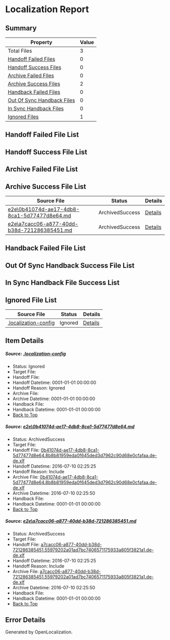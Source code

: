 # <a name='report-top'></a> Localization Report

## Summary
 Property | Value 
 -------- | ----- 
 Total Files | 3
[ Handoff Failed Files ](#handoff-failed-list)| 0
[ Handoff Success Files ](#handoff-success-list)| 0
[ Archive Failed Files ](#archive-failed-list)| 0
[ Archive Success Files ](#archive-success-list)| 2
[ Handback Failed Files ](#handback-failed-list)| 0
[ Out Of Sync Handback Files ](#outofsync-handback-success-list)| 0
[ In Sync Handback Files ](#insync-handback-success-list)| 0
[ Ignored Files ](#ignored-list)| 1

## <a name='handoff-failed-list'></a> Handoff Failed File List

## <a name='handoff-success-list'></a> Handoff Success File List

## <a name='archive-failed-list'></a> Archive Failed File List

## <a name='archive-success-list'></a> Archive Success File List
 Source File | Status | Details 
 ----------- | ------ | ------- 
 [e2e\0b41074d-ae17-4db8-8ca1-5d77477d8e64.md](https://github.com/OpenLocalizationTestOrg/oltest/blob/36c83a0a3fce2dba391bb97f2e0fd24410044343/e2e/0b41074d-ae17-4db8-8ca1-5d77477d8e64.md) | ArchivedSuccess | [Details](#2fcf55878c30e80fd59e5630c45f824761bf2e3c1)
 [e2e\a7cacc06-a877-40dd-b38d-721286385451.md](https://github.com/OpenLocalizationTestOrg/oltest/blob/36c83a0a3fce2dba391bb97f2e0fd24410044343/e2e/a7cacc06-a877-40dd-b38d-721286385451.md) | ArchivedSuccess | [Details](#216c3828401b135d831b0d06876a9ef8de57ca502)

## <a name='handback-failed-list'></a> Handback Failed File List

## <a name='outofsync-handback-success-list'></a> Out Of Sync Handback Success File List

## <a name='insync-handback-success-list'></a> In Sync Handback File Success List

## <a name='ignored-list'></a> Ignored File List
 Source File | Status | Details 
 ----------- | ------ | ------- 
 [.localization-config](https://github.com/OpenLocalizationTestOrg/oltest/blob/36c83a0a3fce2dba391bb97f2e0fd24410044343/.localization-config) | Ignored | [Details](#3d4f252ac210baf56311d7e97dcc2db10974dbd20)

## Item Details
##### <a name='3d4f252ac210baf56311d7e97dcc2db10974dbd20'></a> Source: [.localization-config](https://github.com/OpenLocalizationTestOrg/oltest/blob/36c83a0a3fce2dba391bb97f2e0fd24410044343/.localization-config)
* Status: Ignored
* Target File: 
* Handoff File: 
* Handoff Datetime: 0001-01-01 00:00:00
* Handoff Reason: Ignored
* Archive File: 
* Archive Datetime: 0001-01-01 00:00:00
* Handback File: 
* Handback Datetime: 0001-01-01 00:00:00
* [Back to Top](#report-top)

##### <a name='2fcf55878c30e80fd59e5630c45f824761bf2e3c1'></a> Source: [e2e\0b41074d-ae17-4db8-8ca1-5d77477d8e64.md](https://github.com/OpenLocalizationTestOrg/oltest/blob/36c83a0a3fce2dba391bb97f2e0fd24410044343/e2e/0b41074d-ae17-4db8-8ca1-5d77477d8e64.md)
* Status: ArchivedSuccess
* Target File: 
* Handoff File: [0b41074d-ae17-4db8-8ca1-5d77477d8e64.8b8b81959eda0f645ded3d7962c90d68e0cfafaa.de-de.xlf](https://github.com/OpenLocalizationTestOrg/olhandoff-e2e/blob/8756d87310f85db39325fbf04680af2bd127f175/ol-handoff/OpenLocalizationTestOrg/oltest-dede-fly/ci/ht/0b41074d-ae17-4db8-8ca1-5d77477d8e64.8b8b81959eda0f645ded3d7962c90d68e0cfafaa.de-de.xlf)
* Handoff Datetime: 2016-07-10 02:25:25
* Handoff Reason: Include
* Archive File: [0b41074d-ae17-4db8-8ca1-5d77477d8e64.8b8b81959eda0f645ded3d7962c90d68e0cfafaa.de-de.xlf](https://github.com/OpenLocalizationTestOrg/olhandoff-e2e/blob/3dfbd7d3ecec14c0840cb15791b520a37022582d/ol-archive/OpenLocalizationTestOrg/oltest-dede-fly/ci/ht/0b41074d-ae17-4db8-8ca1-5d77477d8e64.8b8b81959eda0f645ded3d7962c90d68e0cfafaa.de-de.xlf)
* Archive Datetime: 2016-07-10 02:25:50
* Handback File: 
* Handback Datetime: 0001-01-01 00:00:00
* [Back to Top](#report-top)

##### <a name='216c3828401b135d831b0d06876a9ef8de57ca502'></a> Source: [e2e\a7cacc06-a877-40dd-b38d-721286385451.md](https://github.com/OpenLocalizationTestOrg/oltest/blob/36c83a0a3fce2dba391bb97f2e0fd24410044343/e2e/a7cacc06-a877-40dd-b38d-721286385451.md)
* Status: ArchivedSuccess
* Target File: 
* Handoff File: [a7cacc06-a877-40dd-b38d-721286385451.55979202a01ad7bc7406571175933a805f3821a1.de-de.xlf](https://github.com/OpenLocalizationTestOrg/olhandoff-e2e/blob/8756d87310f85db39325fbf04680af2bd127f175/ol-handoff/OpenLocalizationTestOrg/oltest-dede-fly/ci/ht/a7cacc06-a877-40dd-b38d-721286385451.55979202a01ad7bc7406571175933a805f3821a1.de-de.xlf)
* Handoff Datetime: 2016-07-10 02:25:25
* Handoff Reason: Include
* Archive File: [a7cacc06-a877-40dd-b38d-721286385451.55979202a01ad7bc7406571175933a805f3821a1.de-de.xlf](https://github.com/OpenLocalizationTestOrg/olhandoff-e2e/blob/3dfbd7d3ecec14c0840cb15791b520a37022582d/ol-archive/OpenLocalizationTestOrg/oltest-dede-fly/ci/ht/a7cacc06-a877-40dd-b38d-721286385451.55979202a01ad7bc7406571175933a805f3821a1.de-de.xlf)
* Archive Datetime: 2016-07-10 02:25:50
* Handback File: 
* Handback Datetime: 0001-01-01 00:00:00
* [Back to Top](#report-top)


## Error Details

Generated by OpenLocalization.
